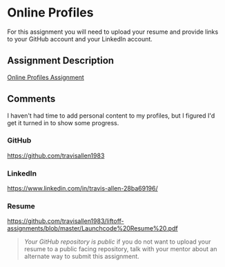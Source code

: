 # Online Profiles
For this assignment you will need to upload your resume and provide links to your GitHub account and your LinkedIn account.

## Assignment Description
[Online Profiles Assignment](https://education.launchcode.org/liftoff/modules/assignments/online-profiles)

## Comments
I haven't had time to add personal content to my profiles, but I figured I'd get it turned in to show some progress.

### GitHub

<a> https://github.com/travisallen1983</a>   
 
### LinkedIn
<a>https://www.linkedin.com/in/travis-allen-28ba69196/</a>

### Resume
<a>https://github.com/travisallen1983/liftoff-assignments/blob/master/Launchcode%20Resume%20.pdf</a>

> *Your GitHub repository is public* if you do not want to upload your resume to a public facing repository, talk with your mentor about an alternate way to submit this assignment.
